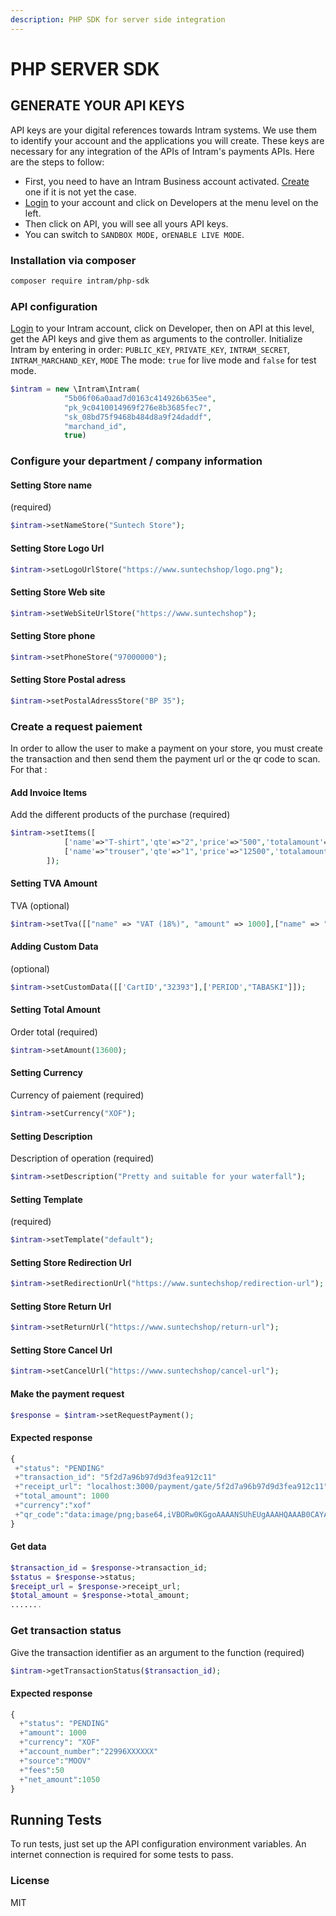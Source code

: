 ```yaml
---
description: PHP SDK for server side integration
---
```


# PHP SERVER SDK

## GENERATE YOUR API KEYS

API keys are your digital references towards Intram systems. We use them to identify your account and the applications you will create. These keys are necessary for any integration of the APIs of Intram's payments APIs. Here are the steps to follow:

* First, you need to have an Intram Business account activated. [Create ](https://account.intram.org/register)one if it is not yet the case.
* [Login](https://account.intram.org/login) to your account and click on  Developers at the menu level on the left.
* Then click on API, you will see all yours API keys.
* You can switch to `SANDBOX MODE,` or`ENABLE LIVE MODE`.

### Installation via composer

```bash
composer require intram/php-sdk
```

### API configuration

[Login](https://account.intram.org/login) to your Intram account, click on Developer, then on API at this level, get the API keys and give them as arguments to the controller. Initialize Intram  by entering in order: `PUBLIC_KEY`, ⁣`PRIVATE_KEY`, `INTRAM_SECRET`, ⁣`INTRAM_MARCHAND_KEY`, `MODE` The mode: `true` for live mode and `false` for test mode.

```php
$intram = new \Intram\Intram(
            "5b06f06a0aad7d0163c414926b635ee",
            "pk_9c0410014969f276e8b3685fec7",
            "sk_08bd75f9468b484d8a9f24daddf",
            "marchand_id",
            true)
```

### Configure your department / company information

#### Setting Store name

(required)

```php
$intram->setNameStore("Suntech Store");
```

#### Setting Store Logo Url

```php
$intram->setLogoUrlStore("https://www.suntechshop/logo.png");
```

#### Setting Store Web site

```php
$intram->setWebSiteUrlStore("https://www.suntechshop");
```

#### Setting Store phone

```php
$intram->setPhoneStore("97000000");
```

#### Setting Store Postal adress

```php
$intram->setPostalAdressStore("BP 35");
```

### Create a request paiement

In order to allow the user to make a payment on your store, you must create the transaction and then send them the payment url or the qr code to scan. For that :

#### Add Invoice Items

Add the different products of the purchase (required)

```php
$intram->setItems([
            ['name'=>"T-shirt",'qte'=>"2",'price'=>"500",'totalamount'=>"1000"],
            ['name'=>"trouser",'qte'=>"1",'price'=>"12500",'totalamount'=>"12500"],
        ]);
```

#### Setting TVA Amount

TVA (optional)

```php
$intram->setTva([["name" => "VAT (18%)", "amount" => 1000],["name" => " other VAT", "amount" => 500]]);
```

#### Adding Custom Data

(optional)

```php
$intram->setCustomData([['CartID',"32393"],['PERIOD',"TABASKI"]]);
```

#### Setting Total Amount

Order total (required)

```php
$intram->setAmount(13600);
```

#### Setting Currency

Currency of paiement (required)

```php
$intram->setCurrency("XOF");
```

#### Setting Description

Description of operation (required)

```php
$intram->setDescription("Pretty and suitable for your waterfall");
```

#### Setting Template

(required)

```php
$intram->setTemplate("default");
```

#### Setting Store Redirection Url

```php
$intram->setRedirectionUrl("https://www.suntechshop/redirection-url");
```

#### Setting Store Return Url

```php
$intram->setReturnUrl("https://www.suntechshop/return-url");
```

#### Setting Store Cancel Url

```php
$intram->setCancelUrl("https://www.suntechshop/cancel-url");
```

#### Make the payment request

```php
$response = $intram->setRequestPayment();
```

#### Expected response

```php
{
 +"status": "PENDING"
 +"transaction_id": "5f2d7a96b97d9d3fea912c11"
 +"receipt_url": "localhost:3000/payment/gate/5f2d7a96b97d9d3fea912c11"
 +"total_amount": 1000
 +"currency":"xof"
 +"qr_code":"data:image/png;base64,iVBORw0KGgoAAAANSUhEUgAAAHQAAAB0CAYAAABUmhYnAAAAAklEQVR4AewaftIAAAL9SURBVO3BQQ7jCAhFwZcvi6NyKI7KgkyWrCxZdtLdDFWv9wdrDLFGEWsUsUYRaxSxRhFrFL ▶"
}
```

#### Get data

```php
$transaction_id = $response->transaction_id;
$status = $response->status;
$receipt_url = $response->receipt_url;
$total_amount = $response->total_amount;
.......
```

### Get transaction status

Give the transaction identifier as an argument to the function (required)

```php
$intram->getTransactionStatus($transaction_id);
```

#### Expected response

```php
{
  +"status": "PENDING"
  +"amount": 1000
  +"currency": "XOF"
  +"account_number":"22996XXXXXX"
  +"source":"MOOV"
  +"fees":50
  +"net_amount":1050
}
```

## Running Tests

To run tests, just set up the API configuration environment variables. An internet connection is required for some tests to pass.

### License

MIT
